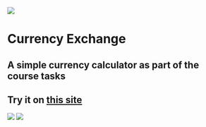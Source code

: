 ![](https://ps.w.org/currency-exchange-for-woocommerce/assets/icon-128x128.gif)
# Currency Exchange
## A simple currency calculator as part of the course tasks
## Try it on [this site](https://b0l0x.github.io/CurrencyExchange/)

![](https://i.ibb.co/wMjv2J6/Zrzut-ekranu-22.png)
![](https://i.ibb.co/mBHQ3sq/Zrzut-ekranu-23.png)

